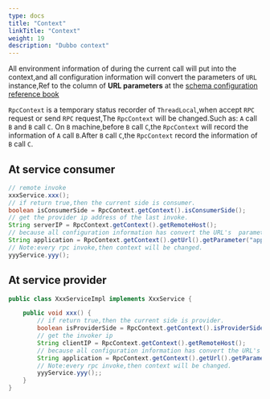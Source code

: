```yaml
---
type: docs
title: "Context"
linkTitle: "Context"
weight: 19
description: "Dubbo context"
---
```


All environment information of during the current call will put into the context,and all configuration information will convert the parameters of `URL` instance,Ref to the column of **URL parameters** at the [schema configuration reference book](/en/docs/v2.7/user/references/xml)


`RpcContext` is a temporary status recorder of `ThreadLocal`,when accept `RPC` request or send `RPC` request,The `RpcContext` will be  changed.Such as: `A` call `B` and `B` call `C`. On `B` machine,before `B` call `C`,the `RpcContext` will record the information of `A` call `B`.After `B` call `C`,the `RpcContext` record the information of `B` call `C`.

## At service consumer

```java
// remote invoke
xxxService.xxx();
// if return true,then the current side is consumer.
boolean isConsumerSide = RpcContext.getContext().isConsumerSide();
// get the provider ip address of the last invoke.
String serverIP = RpcContext.getContext().getRemoteHost();
// because all configuration information has convert the URL's  parameters,so at this place can get the application parameter value.
String application = RpcContext.getContext().getUrl().getParameter("application");
// Note:every rpc invoke,then context will be changed.
yyyService.yyy();
```

## At service provider

```java
public class XxxServiceImpl implements XxxService {

    public void xxx() {
        // if return true,then the current side is provider.
        boolean isProviderSide = RpcContext.getContext().isProviderSide();
        // get the invoker ip
        String clientIP = RpcContext.getContext().getRemoteHost();
        // because all configuration information has convert the URL's  parameters,so at this place can get the application parameter value.
        String application = RpcContext.getContext().getUrl().getParameter("application");
        // Note:every rpc invoke,then context will be changed.
        yyyService.yyy();;
    }
}
```
